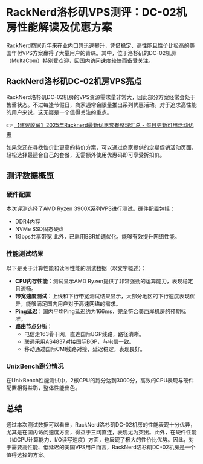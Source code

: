 # RackNerd洛杉矶VPS测评：DC-02机房性能解读及优惠方案

RackNerd商家近年来在业内口碑迅速攀升，凭借稳定、高性能且性价比极高的美国年付VPS方案赢得了大量用户的青睐。其中，位于洛杉矶的DC-02机房（MultaCom）特别受欢迎，因国内访问速度较快而备受关注。

## RackNerd洛杉矶DC-02机房VPS亮点

RackNerd洛杉矶DC-02机房的VPS资源需求量非常大，因此部分方案经常会处于售罄状态。不过每逢节假日，商家通常会限量推出系列优惠活动。对于追求高性能的用户来说，这无疑是一个值得关注的重点。

👉 [【建议收藏】2025年Racknerd最新优惠套餐整理汇总 - 每日更新可用活动优惠](https://bit.ly/Rack_Nerd)

如果您还在寻找性价比更高的特价方案，可以通过商家提供的定期促销活动页面，轻松选择最适合自己的套餐，无需额外使用优惠码即可享受折扣价。

## 测评数据概览

### 硬件配置
本次评测选择了AMD Ryzen 3900X系列VPS进行测试。硬件配置包括：
- DDR4内存
- NVMe SSD固态硬盘
- 1Gbps共享带宽
此外，已启用BBR加速优化，能够有效提升网络性能。

### 性能测试结果
以下是关于计算性能和读写性能的测试数据（以文字概述）：
- **CPU内存性能**：测试显示AMD Ryzen提供了非常强劲的运算能力，表现稳定且流畅。
- **带宽速度测试**：上线和下行带宽测试结果显示，大部分地区的下行速度表现优异，能够满足国内用户对于高速网络的需求。
- **Ping延迟**：国内平均Ping延迟约为166ms，完全符合美西岸机房的预期标准。
- **路由节点分析**：
  - 电信走163骨干网，直连国际BGP线路，路径清晰。
  - 联通采用AS4837对接国际BGP，与电信一致。
  - 移动通过国际CMI线路对接，延迟稳定，表现良好。
    
### UnixBench跑分情况
在UnixBench性能测试中，2核CPU的跑分达到3000分，高效的CPU表现与硬件配置相得益彰，整体性能出色。

## 总结

通过本次测试数据可以看出，RackNerd洛杉矶DC-02机房的性能表现十分优异，尤其是在国内访问速度方面，得益于三网直连，表现尤为突出。此外，在硬件性能（如CPU计算能力、I/O读写速度）方面，也展现了极大的性价比优势。因此，对于需要高性能、低延迟的美国VPS用户而言，RackNerd洛杉矶DC-02机房是一个值得选择的方案。